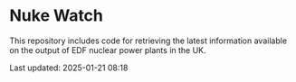 # Nuke Watch

This repository includes code for retrieving the latest information available on the output of EDF nuclear power plants in the UK.

Last updated: 2025-01-21 08:18
